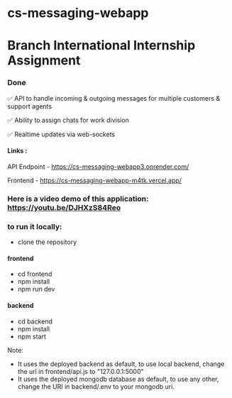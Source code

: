 # cs-messaging-webapp
# Branch International Internship Assignment

### Done
✅ API to handle incoming & outgoing messages for multiple customers & support agents

✅ Ability to assign chats for work division

✅ Realtime updates via web-sockets


#### Links : 

API Endpoint - https://cs-messaging-webapp3.onrender.com/

Frontend - https://cs-messaging-webapp-m4tk.vercel.app/

### Here is a video demo of this application: https://youtu.be/DJHXzS84Reo

### to run it locally:
- clone the repository
#### frontend
- cd frontend
- npm install
- npm run dev
#### backend
- cd backend
- npm install
- npm start

Note: 
- It uses the deployed backend as default, to use local backend, change the url in frontend/api.js to "127.0.0.1:5000"
- It uses the deployed mongodb database as default, to use any other, change the URI in backend/.env to your mongodb uri.



